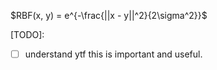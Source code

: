 $RBF(x, y) = e^{-\frac{||x - y||^2}{2\sigma^2}}$

[TODO]:
- [ ] understand ytf this is important and useful.  
